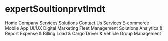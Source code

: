 # expertSoultionprvtlmdt
 Home Company Services Solutions Contact Us Services E-commerce Mobile App UI/UX Digital Marketing Fleet Management Solutions Analytics &amp; Report Expense &amp; Billing Load &amp; Cargo Driver &amp; Vehicle Group Management
